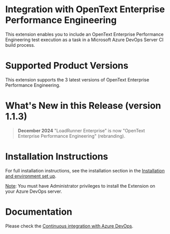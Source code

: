 # Integration with OpenText Enterprise Performance Engineering

This extension enables you to include an OpenText Enterprise Performance Engineering test execution as a task in a Microsoft Azure DevOps Server CI build process. 

# Supported Product Versions

This extension supports the 3 latest versions of OpenText Enterprise Performance Engineering.

# What's New in this Release (version 1.1.3)

> **December 2024**
> "LoadRunner Enterprise" is now "OpenText Enterprise Performance Engineering" (rebranding).

# Installation Instructions

For full installation instructions, see the installation section in the [Installation and environment set up](https://admhelp.microfocus.com/lr/en/latest/help/WebHelp/Content/Controller/Azure_DevOps.htm#mt-item-1).

<u>Note</u>: You must have Administrator privileges to install the Extension on your Azure DevOps server.

# Documentation

Please check the [Continuous integration with Azure DevOps](https://admhelp.microfocus.com/lr/en/latest/help/WebHelp/Content/Controller/Azure_DevOps.htm).
